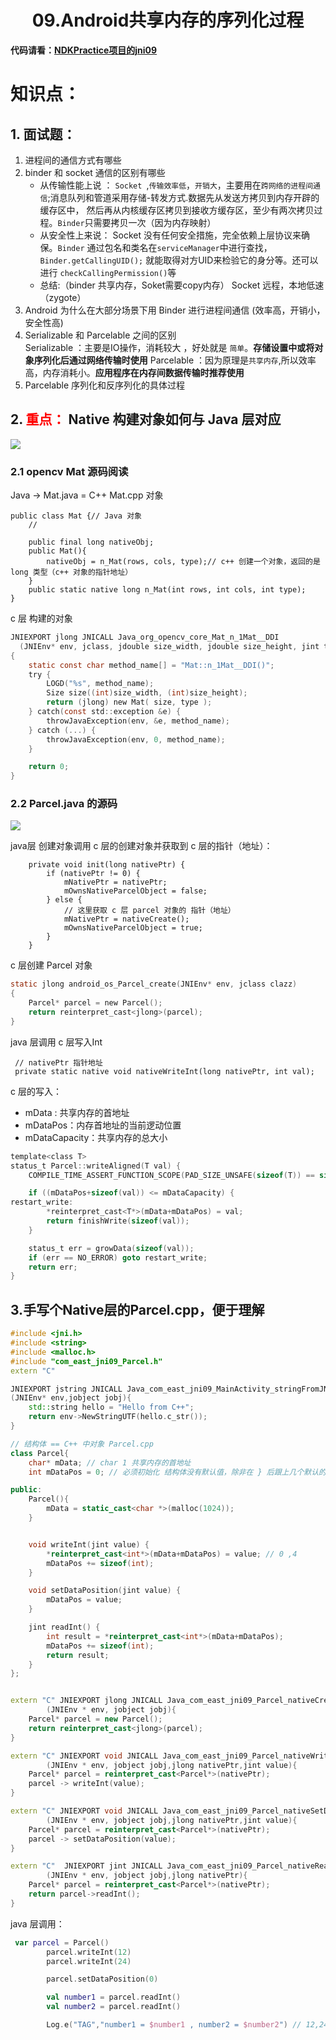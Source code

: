 # <center>09.Android共享内存的序列化过程<center>

**代码请看：[NDKPractice项目的jni09](https://github.com/EastUp/NDKPractice/tree/master/jni09)**

# 知识点：


## 1. 面试题：

1. 进程间的通信方式有哪些
2. binder 和 socket 通信的区别有哪些 
    - 从传输性能上说 ： `Socket `,`传输效率低`，`开销大`，主要用在`跨网络的进程间通信`;消息队列和管道采用存储-转发方式.数据先从发送方拷贝到内存开辟的缓存区中，
    然后再从内核缓存区拷贝到接收方缓存区，至少有两次拷贝过程。`Binder`只需要拷贝一次（因为内存映射）
    - 从安全性上来说： Socket 没有任何安全措施，完全依赖上层协议来确保。`Binder` 通过包名和类名在`serviceManager`中进行查找，`Binder.getCallingUID();` 就能取得对方UID来检验它的身分等。还可以进行 `checkCallingPermission()`等
    - 总结:（binder 共享内存，Soket需要copy内存） Socket 远程，本地低速（zygote）
3. Android 为什么在大部分场景下用 Binder 进行进程间通信 (效率高，开销小，安全性高)
4. Serializable 和 Parcelable 之间的区别  
    Serializable ：主要是IO操作，消耗较大 ，好处就是 `简单`。**存储设置中或将对象序列化后通过网络传输时使用**
    Parcelable ：因为原理是`共享内存`,所以效率高，内存消耗小。**应用程序在内存间数据传输时推荐使用**
5. Parcelable 序列化和反序列化的具体过程


## 2. <font color=red>重点：</font> Native 构建对象如何与 Java 层对应

![](../pic/09共享内存.png)

### 2.1 opencv Mat 源码阅读

Java -> Mat.java = C++ Mat.cpp 对象

```
public class Mat {// Java 对象
    // 

    public final long nativeObj;
    public Mat(){
        nativeObj = n_Mat(rows, cols, type);// c++ 创建一个对象，返回的是 long 类型（c++ 对象的指针地址）
    }
    public static native long n_Mat(int rows, int cols, int type);
}
```

c 层 构建的对象

```c
JNIEXPORT jlong JNICALL Java_org_opencv_core_Mat_n_1Mat__DDI
  (JNIEnv* env, jclass, jdouble size_width, jdouble size_height, jint type)
{
    static const char method_name[] = "Mat::n_1Mat__DDI()";
    try {
        LOGD("%s", method_name);
        Size size((int)size_width, (int)size_height);
        return (jlong) new Mat( size, type );
    } catch(const std::exception &e) {
        throwJavaException(env, &e, method_name);
    } catch (...) {
        throwJavaException(env, 0, method_name);
    }

    return 0;
}
```

### 2.2 Parcel.java 的源码

![](../pic/09Parcel原理.png)

java层 创建对象调用 c 层的创建对象并获取到 c 层的指针（地址）：

```
    private void init(long nativePtr) {
        if (nativePtr != 0) {
            mNativePtr = nativePtr;
            mOwnsNativeParcelObject = false;
        } else {
            // 这里获取 c 层 parcel 对象的 指针（地址）
            mNativePtr = nativeCreate();
            mOwnsNativeParcelObject = true;
        }
    }
```

c 层创建 Parcel 对象

```c
static jlong android_os_Parcel_create(JNIEnv* env, jclass clazz)
{
    Parcel* parcel = new Parcel();
    return reinterpret_cast<jlong>(parcel);
}
```

java 层调用 c 层写入Int

```
 // nativePtr 指针地址
 private static native void nativeWriteInt(long nativePtr, int val);
```

c 层的写入： 

- mData : 共享内存的首地址
- mDataPos：内存首地址的当前逻动位置
- mDataCapacity：共享内存的总大小

```c
template<class T>
status_t Parcel::writeAligned(T val) {
    COMPILE_TIME_ASSERT_FUNCTION_SCOPE(PAD_SIZE_UNSAFE(sizeof(T)) == sizeof(T));

    if ((mDataPos+sizeof(val)) <= mDataCapacity) {
restart_write:
        *reinterpret_cast<T*>(mData+mDataPos) = val;
        return finishWrite(sizeof(val));
    }

    status_t err = growData(sizeof(val));
    if (err == NO_ERROR) goto restart_write;
    return err;
}
```

## 3.手写个Native层的Parcel.cpp，便于理解

```c++
#include <jni.h>
#include <string>
#include <malloc.h>
#include "com_east_jni09_Parcel.h"
extern "C"

JNIEXPORT jstring JNICALL Java_com_east_jni09_MainActivity_stringFromJNI
(JNIEnv* env,jobject jobj){
    std::string hello = "Hello from C++";
    return env->NewStringUTF(hello.c_str());
}

// 结构体 == C++ 中对象 Parcel.cpp
class Parcel{
    char* mData; // char 1 共享内存的首地址
    int mDataPos = 0; // 必须初始化 结构体没有默认值，除非在 } 后跟上几个默认的子项

public:
    Parcel(){
        mData = static_cast<char *>(malloc(1024));
    }


    void writeInt(jint value) {
        *reinterpret_cast<int*>(mData+mDataPos) = value; // 0 ,4
        mDataPos += sizeof(int);
    }

    void setDataPosition(jint value) {
        mDataPos = value;
    }

    jint readInt() {
        int result = *reinterpret_cast<int*>(mData+mDataPos);
        mDataPos += sizeof(int);
        return result;
    }
};


extern "C" JNIEXPORT jlong JNICALL Java_com_east_jni09_Parcel_nativeCreate
        (JNIEnv * env, jobject jobj){
    Parcel* parcel = new Parcel();
    return reinterpret_cast<jlong>(parcel);
}

extern "C" JNIEXPORT void JNICALL Java_com_east_jni09_Parcel_nativeWriteInt
        (JNIEnv * env, jobject jobj,jlong nativePtr,jint value){
    Parcel* parcel = reinterpret_cast<Parcel*>(nativePtr);
    parcel -> writeInt(value);
}

extern "C" JNIEXPORT void JNICALL Java_com_east_jni09_Parcel_nativeSetDataPosition
        (JNIEnv * env, jobject jobj,jlong nativePtr,jint value){
    Parcel* parcel = reinterpret_cast<Parcel*>(nativePtr);
    parcel -> setDataPosition(value);
}

extern "C"  JNIEXPORT jint JNICALL Java_com_east_jni09_Parcel_nativeReadInt
        (JNIEnv * env, jobject jobj,jlong nativePtr){
    Parcel* parcel = reinterpret_cast<Parcel*>(nativePtr);
    return parcel->readInt();
}
```

java 层调用：

```kotlin
 var parcel = Parcel()
        parcel.writeInt(12)
        parcel.writeInt(24)

        parcel.setDataPosition(0)

        val number1 = parcel.readInt()
        val number2 = parcel.readInt()

        Log.e("TAG","number1 = $number1 , number2 = $number2") // 12,24
```









